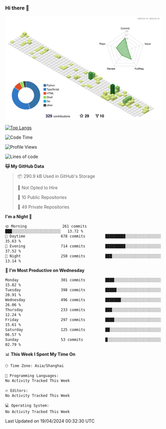 ### Hi there 👋

![](./profile-3d-contrib/profile-green-animate.svg)

 

[![Top Langs](https://github-readme-stats.vercel.app/api/top-langs/?username=fly2tomato)](https://github.com/anuraghazra/github-readme-stats)


 

<!--START_SECTION:waka-->
![Code Time](http://img.shields.io/badge/Code%20Time-5%20hrs%2042%20mins-blue)

![Profile Views](http://img.shields.io/badge/Profile%20Views-0-blue)

![Lines of code](https://img.shields.io/badge/From%20Hello%20World%20I%27ve%20Written-518.2%20thousand%20lines%20of%20code-blue)

**🐱 My GitHub Data** 

> 📦 290.9 kB Used in GitHub's Storage 
 > 
> 🚫 Not Opted to Hire
 > 
> 📜 10 Public Repositories 
 > 
> 🔑 49 Private Repositories 
 > 
**I'm a Night 🦉** 

```text
🌞 Morning                261 commits         ███░░░░░░░░░░░░░░░░░░░░░░   13.72 % 
🌆 Daytime                678 commits         █████████░░░░░░░░░░░░░░░░   35.63 % 
🌃 Evening                714 commits         █████████░░░░░░░░░░░░░░░░   37.52 % 
🌙 Night                  250 commits         ███░░░░░░░░░░░░░░░░░░░░░░   13.14 % 
```
📅 **I'm Most Productive on Wednesday** 

```text
Monday                   301 commits         ████░░░░░░░░░░░░░░░░░░░░░   15.82 % 
Tuesday                  398 commits         █████░░░░░░░░░░░░░░░░░░░░   20.91 % 
Wednesday                496 commits         ███████░░░░░░░░░░░░░░░░░░   26.06 % 
Thursday                 233 commits         ███░░░░░░░░░░░░░░░░░░░░░░   12.24 % 
Friday                   297 commits         ████░░░░░░░░░░░░░░░░░░░░░   15.61 % 
Saturday                 125 commits         ██░░░░░░░░░░░░░░░░░░░░░░░   06.57 % 
Sunday                   53 commits          █░░░░░░░░░░░░░░░░░░░░░░░░   02.79 % 
```


📊 **This Week I Spent My Time On** 

```text
🕑︎ Time Zone: Asia/Shanghai

💬 Programming Languages: 
No Activity Tracked This Week

🔥 Editors: 
No Activity Tracked This Week

💻 Operating System: 
No Activity Tracked This Week
```


 Last Updated on 19/04/2024 00:32:30 UTC
<!--END_SECTION:waka-->
